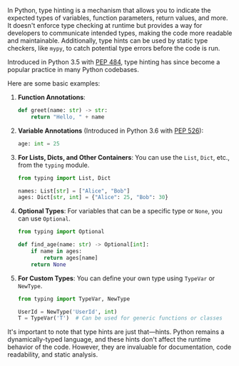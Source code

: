 In Python, type hinting is a mechanism that allows you to indicate the expected types of variables, function parameters, return values, and more. It doesn't enforce type checking at runtime but provides a way for developers to communicate intended types, making the code more readable and maintainable. Additionally, type hints can be used by static type checkers, like `mypy`, to catch potential type errors before the code is run.

Introduced in Python 3.5 with [PEP 484](https://www.python.org/dev/peps/pep-0484/), type hinting has since become a popular practice in many Python codebases.

Here are some basic examples:

1. **Function Annotations**:
   ```python
   def greet(name: str) -> str:
       return "Hello, " + name
   ```

2. **Variable Annotations** (Introduced in Python 3.6 with [PEP 526](https://www.python.org/dev/peps/pep-0526/)):
   ```python
   age: int = 25
   ```

3. **For Lists, Dicts, and Other Containers**:
   You can use the `List`, `Dict`, etc., from the `typing` module.
   ```python
   from typing import List, Dict
   
   names: List[str] = ["Alice", "Bob"]
   ages: Dict[str, int] = {"Alice": 25, "Bob": 30}
   ```

4. **Optional Types**:
   For variables that can be a specific type or `None`, you can use `Optional`.
   ```python
   from typing import Optional
   
   def find_age(name: str) -> Optional[int]:
       if name in ages:
           return ages[name]
       return None
   ```

5. **For Custom Types**:
   You can define your own type using `TypeVar` or `NewType`.
   ```python
   from typing import TypeVar, NewType
   
   UserId = NewType('UserId', int)
   T = TypeVar('T')  # Can be used for generic functions or classes
   ```

It's important to note that type hints are just that—hints. Python remains a dynamically-typed language, and these hints don't affect the runtime behavior of the code. However, they are invaluable for documentation, code readability, and static analysis.